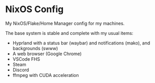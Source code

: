 # NixOS Config

My NixOS/Flake/Home Manager config for my machines.

The base system is stable and complete with my usual items:

- Hyprland with a status bar (waybar) and notifications (mako), and backgrounds (swww)
- A web browser (Google Chrome)
- VSCode FHS
- Steam
- Discord
- ffmpeg with CUDA acceleration
